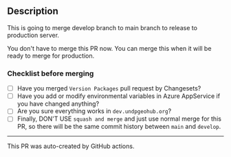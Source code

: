## Description

This is going to merge develop branch to main branch to release to production server.

You don't have to merge this PR now. You can merge this when it will be ready to merge for production.

### Checklist before merging

<!-- ignore-task-list-start -->

- [ ] Have you merged `Version Packages` pull request by Changesets?
- [ ] Have you add or modify environmental variables in Azure AppService if you have changed anything?
- [ ] Are you sure everything works in `dev.undpgeohub.org`?
- [ ] Finally, DON'T USE `squash and merge` and just use normal merge for this PR, so there will be the same commit history between `main` and `develop`.
<!-- ignore-task-list-end -->

---

This PR was auto-created by GitHub actions.
